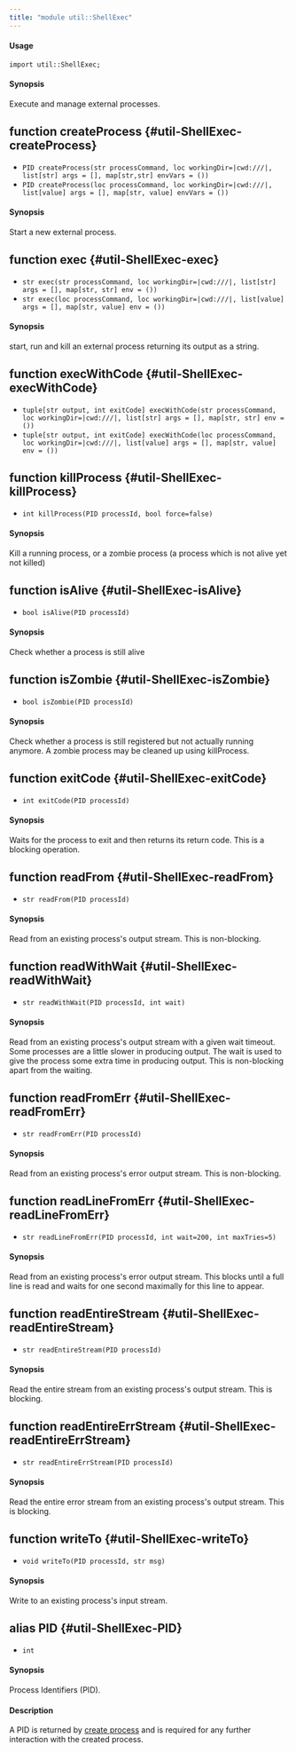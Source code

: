 ```yaml
---
title: "module util::ShellExec"
---
```


#### Usage

`import util::ShellExec;`


#### Synopsis

Execute and manage external processes.


## function createProcess {#util-ShellExec-createProcess}

* ``PID createProcess(str processCommand, loc workingDir=|cwd:///|, list[str] args = [], map[str,str] envVars = ())``
* ``PID createProcess(loc processCommand, loc workingDir=|cwd:///|, list[value] args = [], map[str, value] envVars = ())``


#### Synopsis

Start a new external process.

## function exec {#util-ShellExec-exec}

* ``str exec(str processCommand, loc workingDir=|cwd:///|, list[str] args = [], map[str, str] env = ())``
* ``str exec(loc processCommand, loc workingDir=|cwd:///|, list[value] args = [], map[str, value] env = ())``


#### Synopsis

start, run and kill an external process returning its output as a string.

## function execWithCode {#util-ShellExec-execWithCode}

* ``tuple[str output, int exitCode] execWithCode(str processCommand, loc workingDir=|cwd:///|, list[str] args = [], map[str, str] env = ())``
* ``tuple[str output, int exitCode] execWithCode(loc processCommand, loc workingDir=|cwd:///|, list[value] args = [], map[str, value] env = ())``

## function killProcess {#util-ShellExec-killProcess}

* ``int killProcess(PID processId, bool force=false)``


#### Synopsis

Kill a running process, or a zombie process (a process which is not alive yet not killed)

## function isAlive {#util-ShellExec-isAlive}

* ``bool isAlive(PID processId)``


#### Synopsis

Check whether a process is still alive

## function isZombie {#util-ShellExec-isZombie}

* ``bool isZombie(PID processId)``


#### Synopsis

Check whether a process is still registered but not actually running anymore. A zombie process may be cleaned up using killProcess.

## function exitCode {#util-ShellExec-exitCode}

* ``int exitCode(PID processId)``


#### Synopsis

Waits for the process to exit and then returns its return code. This is a blocking operation.

## function readFrom {#util-ShellExec-readFrom}

* ``str readFrom(PID processId)``


#### Synopsis

Read from an existing process's output stream. This is non-blocking.

## function readWithWait {#util-ShellExec-readWithWait}

* ``str readWithWait(PID processId, int wait)``


#### Synopsis

Read from an existing process's output stream with a given wait timeout. Some processes are a little slower in producing output. The wait is used to give the process some extra time in producing output. This is non-blocking apart from the waiting.

## function readFromErr {#util-ShellExec-readFromErr}

* ``str readFromErr(PID processId)``


#### Synopsis

Read from an existing process's error output stream. This is non-blocking.

## function readLineFromErr {#util-ShellExec-readLineFromErr}

* ``str readLineFromErr(PID processId, int wait=200, int maxTries=5)``


#### Synopsis

Read from an existing process's error output stream. This blocks until a full line is read and
waits for one second maximally for this line to appear.

## function readEntireStream {#util-ShellExec-readEntireStream}

* ``str readEntireStream(PID processId)``


#### Synopsis

Read the entire stream from an existing process's output stream. This is blocking.

## function readEntireErrStream {#util-ShellExec-readEntireErrStream}

* ``str readEntireErrStream(PID processId)``


#### Synopsis

Read the entire error stream from an existing process's output stream. This is blocking.

## function writeTo {#util-ShellExec-writeTo}

* ``void writeTo(PID processId, str msg)``


#### Synopsis

Write to an existing process's input stream.

## alias PID {#util-ShellExec-PID}

* `int`


#### Synopsis

Process Identifiers (PID).

#### Description

A PID is returned by [create process](../../Library/util/ShellExec#util::ShellExec-createProcess) and is required for any further interaction with the created process.

